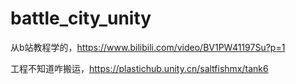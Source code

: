 # battle_city_unity
从b站教程学的，https://www.bilibili.com/video/BV1PW41197Su?p=1

工程不知道咋搬运，https://plastichub.unity.cn/saltfishmx/tank6
